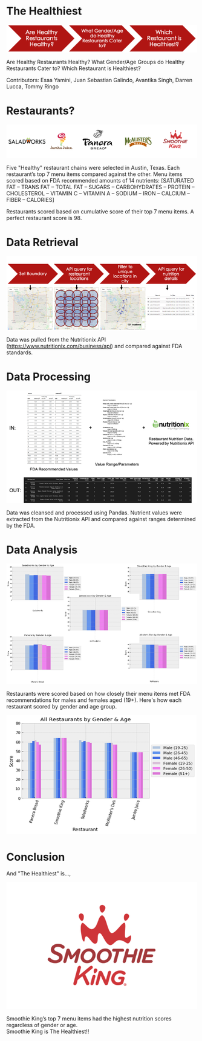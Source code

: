 # **The Healthiest**

![Images](Images/Picture2.png)

Are Healthy Restaurants Healthy? 
What Gender/Age Groups do Healthy Restaurants Cater to?
Which Restaurant is Healthiest?

Contributors: Esaa Yamini, Juan Sebastian Galindo, Avantika Singh, Darren Lucca, Tommy Ringo

# **Restaurants?**

![Images](Images/Picture1.png)

Five "Healthy" restaurant chains were selected in Austin, Texas.
Each restaurant’s top 7 menu items compared against the other.
Menu items scored based on FDA recommended amounts of 14 nutrients:
  [SATURATED FAT – TRANS FAT – TOTAL FAT – SUGARS – CARBOHYDRATES – PROTEIN – CHOLESTEROL – VITAMIN C – VITAMIN A – SODIUM – IRON – CALCIUM – FIBER – CALORIES]
  
Restaurants scored based on cumulative score of their top 7 menu items.  A perfect restaurant score is 98.  


# **Data Retrieval**

![Images](Images/Picture3.png)

Data was pulled from the Nutritionix API (https://www.nutritionix.com/business/api) and compared against FDA standards.


# **Data Processing**

![Images](Images/Picture5.png)

Data was cleansed and processed using Pandas. Nutrient values were extracted from the Nutritionix API and compared against ranges determined by the FDA.


# **Data Analysis**

![Images](Images/Picture6.png)

Restaurants were scored based on how closely their menu items met FDA recommendations for males and females aged (19+). Here's how each restaurant scored by gender and age group.


![Images](Images/Picture7.png)

# **Conclusion**

And "The Healthiest" is..., 

![Images](Images/Picture8.png)

Smoothie King’s top 7 menu items had the highest nutrition scores regardless of gender or age.  
Smoothie King is The Healthiest!!




